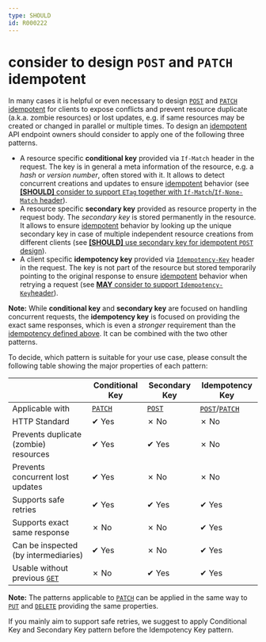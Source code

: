 ```yaml
---
type: SHOULD
id: R000222
---
```


# consider to design `POST` and `PATCH` idempotent

In many cases it is helpful or even necessary to design [`POST`](#post) and [`PATCH`](#patch) [idempotent](#idempotent) for clients to expose conflicts and prevent resource duplicate (a.k.a. zombie resources) or lost updates, e.g. if same resources may be created or changed in parallel or multiple times. To design an [idempotent](#idempotent) API endpoint owners should consider to apply one of the following three patterns.

- A resource specific **conditional key** provided via `If-Match` header in the request. The key is in general a meta information of the resource, e.g. a _hash_ or _version number_, often stored with it. It allows to detect concurrent creations and updates to ensure [idempotent](#idempotent) behavior (see [**[SHOULD]** consider to support `ETag` together with `If-Match`/`If-None-Match` header](#should-consider-to-support-etag-together-with-if-matchif-none-match-header)).
- A resource specific **secondary key** provided as resource property in the request body. The _secondary key_ is stored permanently in the resource. It allows to ensure [idempotent](#idempotent) behavior by looking up the unique secondary key in case of multiple independent resource creations from different clients (see [**[SHOULD]** use secondary key for idempotent `POST` design](#should-use-secondary-key-for-idempotent-post-design)).
- A client specific **idempotency key** provided via [`Idempotency-Key`](#may-consider-to-support-idempotency-key-header) header in the request. The key is not part of the resource but stored temporarily pointing to the original response to ensure [idempotent](#idempotent) behavior when retrying a request (see [**MAY** consider to support `Idempotency-Key`header](#may-consider-to-support-idempotency-key-header)).

**Note:** While **conditional key** and **secondary key** are focused on handling concurrent requests, the **idempotency key** is focused on providing the exact same responses, which is even a _stronger_ requirement than the [idempotency defined above](#idempotent). It can be combined with the two other patterns.

To decide, which pattern is suitable for your use case, please consult the following table showing the major properties of each pattern:

|                                       | Conditional Key   | Secondary Key   | Idempotency Key                   |
| ------------------------------------- | ----------------- | --------------- | --------------------------------- |
| Applicable with                       | [`PATCH`](#patch) | [`POST`](#post) | [`POST`](#post)/[`PATCH`](#patch) |
| HTTP Standard                         | ✔ Yes             | ✗ No            | ✗ No                              |
| Prevents duplicate (zombie) resources | ✔ Yes             | ✔ Yes           | ✗ No                              |
| Prevents concurrent lost updates      | ✔ Yes             | ✗ No            | ✗ No                              |
| Supports safe retries                 | ✔ Yes             | ✔ Yes           | ✔ Yes                             |
| Supports exact same response          | ✗ No              | ✗ No            | ✔ Yes                             |
| Can be inspected (by intermediaries)  | ✔ Yes             | ✗ No            | ✔ Yes                             |
| Usable without previous [`GET`](#get) | ✗ No              | ✔ Yes           | ✔ Yes                             |

**Note:** The patterns applicable to [`PATCH`](#patch) can be applied in the same way to [`PUT`](#put) and [`DELETE`](#delete) providing the same properties.

If you mainly aim to support safe retries, we suggest to apply Conditional Key and Secondary Key pattern before the Idempotency Key pattern.
